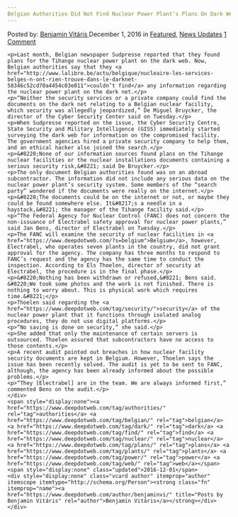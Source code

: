 ```yaml
---
Belgian Authorities Did Not Find Nuclear Power Plant’s Plans On Dark Web
---
```

<article class="post-listing post-16680 post type-post status-publish format-standard has-post-thumbnail hentry  tag-authorities tag-belgian tag-dark tag-find tag-nuclear tag-plans tag-plants tag-power tag-web">
    <div class="post-inner">
        <span>Posted by: <a href="https://www.deepdotweb.com/author/benjaminvi/" title="">Benjamin Vitáris </a></span>
    <span>December 1, 2016</span>
    <span>in <a href="https://www.deepdotweb.com/category/deepdot-news/" rel="category tag">Featured</a>, <a href="https://www.deepdotweb.com/category/news-updates/" rel="category tag">News Updates</a></span>
    <span><a href="https://www.deepdotweb.com/2016/12/01/belgian-authorities-not-find-nuclear-power-plants-plans-dark-web/#comments">1 Comment</a></span>
    </p>
    <div class="clear"></div>
    
    <p>Last month, Belgian newspaper Sudpresse reported that they found plans for the Tihange nuclear power plant on the dark web. Now, Belgian authorities say that they <a href="http://www.lalibre.be/actu/belgique/nucleaire-les-services-belges-n-ont-rien-trouve-dans-le-darknet-58346c52cd70a4454c03e011">couldn’t find</a> any information regarding the nuclear power plant on the dark net.</p>
    <p>“Neither the security services or a private company could find the documents on the dark net relating to a Belgian nuclear facility, which security was allegedly jeopardized,” De Miguel Bruycker, the director of the Cyber Security Center said on Tuesday.</p>
    <p>When Sudpresse reported on the issue, the Cyber Security Centre, State Security and Military Intelligence (GISS) immediately started surveying the dark web for information on the compromised facility. The government agencies hired a private security company to help them, and an ethical hacker also joined the search.</p>
    <p>&#8220;None of our information sources found plans on the Tihange nuclear facilities or the nuclear installations documents containing a serious security risk,&#8221; said De Bruycker.</p>
    <p>The only document Belgian authorities found was on an abroad subcontractor. The information did not include any serious data on the nuclear power plant’s security system. Some members of the “search party” wondered if the documents were really on the internet.</p>
    <p>&#8220;The documents could be on the internet or not, or maybe they could be found somewhere else. It&#8217;s a needle in a haystack,&#8221; the manager of the Tihange facility said.</p>
    <p>“The Federal Agency for Nuclear Control (FANC) does not concern the non-issuance of Electrabel safety approval for nuclear power plants,” said Jan Bens, director of Electrabel on Tuesday.</p>
    <p>The FANC will examine the security of nuclear facilities in <a href="https://www.deepdotweb.com/?s=belgium">Belgium</a>, however, Electrabel, who operates seven plants in the country, did not grant approval for the agency. The company has three months to respond to FANC’s request and the agency has the same time to conduct the inspection. According to Els Thoelen, director of security at Electrabel, the procedure is in the final phase.</p>
    <p>&#8220;Nothing has been withdrawn or refused,&#8221; Bens said. &#8220;We took some photos and the work is not finished. There is nothing to worry about. This is physical work which requires time.&#8221;</p>
    <p>Thoelen said regarding the <a href="https://www.deepdotweb.com/tag/security/">security</a> of the nuclear power plant that it functions through isolated analog procedures, they do not use digital platforms.</p>
    <p>“No saving is done on security,” she said.</p>
    <p>She added that only the maintenance of certain servers is outsourced. Thoelen assured that subcontractors have no access to those contents.</p>
    <p>A recent audit pointed out breaches in how nuclear facility security documents are kept in Belgium. However, Thoelen says the issue has been recently solved. The audit is yet to be sent to FANC, although, the agency has been already informed about the possible problems.</p>
    <p>“They [Electrabel] are in the team. We are always informed first,” commented Bens on the audit.</p>
    </div>
    <span style="display:none"><a href="https://www.deepdotweb.com/tag/authorities/" rel="tag">authorities</a> <a href="https://www.deepdotweb.com/tag/belgian/" rel="tag">belgian</a> <a href="https://www.deepdotweb.com/tag/dark/" rel="tag">dark</a> <a href="https://www.deepdotweb.com/tag/find/" rel="tag">find</a> <a href="https://www.deepdotweb.com/tag/nuclear/" rel="tag">nuclear</a> <a href="https://www.deepdotweb.com/tag/plans/" rel="tag">plans</a> <a href="https://www.deepdotweb.com/tag/plants/" rel="tag">plants</a> <a href="https://www.deepdotweb.com/tag/power/" rel="tag">power</a> <a href="https://www.deepdotweb.com/tag/web/" rel="tag">web</a></span> <span style="display:none" class="updated">2016-12-01</span>
    <div style="display:none" class="vcard author" itemprop="author" itemscope itemtype="http://schema.org/Person"><strong class="fn" itemprop="name"><a href="https://www.deepdotweb.com/author/benjaminvi/" title="Posts by Benjamin Vitáris" rel="author">Benjamin Vitáris</a></strong></div>
    </div>
</article>

